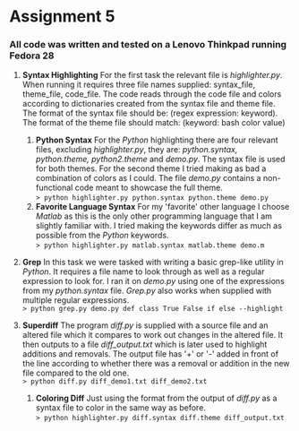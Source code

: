 # Assignment 5
### All code was written and tested on a Lenovo Thinkpad running Fedora 28

1. **Syntax Highlighting**
For the first task the relevant file is *highlighter.py*. When running it requires three file names supplied: syntax_file, theme_file, code_file. The code reads through the code file and colors according to dictionaries created from the syntax file and theme file. The format of the syntax file should be:
(regex expression: keyword). The format of the theme file should match:
(keyword: bash color value)
    1. **Python Syntax**
    For the *Python* highlighting there are four relevant files, excluding *highlighter.py*, they are: *python.syntax, python.theme, python2.theme* and *demo.py*. The syntax file is used for both themes. For the second theme I tried making as bad a combination of colors as I could. The file
    *demo.py* contains a non-functional code meant to showcase the full theme.<br/>```> python highlighter.py python.syntax python.theme demo.py```
    1. **Favorite Language Syntax**
    For my 'favorite' other language I choose *Matlab* as this is the only other programming language that I am slightly familiar with. I tried making the keywords differ as much as possible from the *Python* keywords.<br/>```> python highlighter.py matlab.syntax matlab.theme demo.m```

1. **Grep**
In this task we were tasked with writing a basic grep-like utility in *Python*. It requires a file name to look through as well as a regular expression to look for. I ran it on *demo.py* using one of the expressions
from my *python.syntax* file. *Grep.py* also works when supplied with
multiple regular expressions.<br/>```> python grep.py demo.py def class True False if else --highlight```

1. **Superdiff**
The program *diff.py* is supplied with a source file and an altered file which it compares to work out changes in the altered file. It then outputs to a file *diff_output.txt* which is later used to highlight additions and removals. The output file has '+' or '-' added in front of the line according to whether there was a removal or addition in the new file compared to the old one. <br/>```> python diff.py diff_demo1.txt diff_demo2.txt```
    1. **Coloring Diff**
    Just using the format from the output of *diff.py* as a syntax file to color in the same way as before.<br/>```> python highlighter.py diff.syntax diff.theme diff_output.txt```
